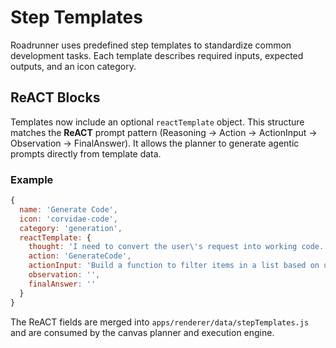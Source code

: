 # Step Templates

Roadrunner uses predefined step templates to standardize common development tasks.
Each template describes required inputs, expected outputs, and an icon category.

## ReACT Blocks

Templates now include an optional `reactTemplate` object. This structure
matches the **ReACT** prompt pattern (Reasoning → Action → ActionInput → Observation → FinalAnswer).
It allows the planner to generate agentic prompts directly from template data.

### Example
```js
{
  name: 'Generate Code',
  icon: 'corvidae-code',
  category: 'generation',
  reactTemplate: {
    thought: 'I need to convert the user\'s request into working code.',
    action: 'GenerateCode',
    actionInput: 'Build a function to filter items in a list based on user input.',
    observation: '',
    finalAnswer: ''
  }
}
```

The ReACT fields are merged into `apps/renderer/data/stepTemplates.js` and are
consumed by the canvas planner and execution engine.
